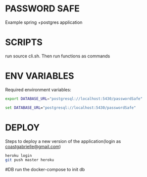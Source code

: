 # PASSWORD SAFE
Example spring +postgres application

# SCRIPTS
run source cli.sh. Then run functions as commands

# ENV VARIABLES
Required environment variables:
```sh
export DATABASE_URL="postgresql://localhost:5430/passwordSafe"
```
```bat
set DATABASE_URL="postgresql://localhost:5430/passwordSafe"
```
# DEPLOY
Steps to deploy a new version of the application(login as coastgabrielle@gmail.com)
```sh
heroku login 
git push master heroku
```

#DB
run the docker-compose to init db




